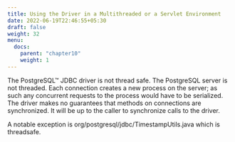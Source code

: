 ```yaml
---
title: Using the Driver in a Multithreaded or a Servlet Environment
date: 2022-06-19T22:46:55+05:30
draft: false
weight: 32
menu:
  docs:
    parent: "chapter10"
    weight: 1
---
```



The PostgreSQL™ JDBC driver is not thread safe.
The PostgreSQL server is not threaded. Each connection creates a new process on the server;
as such any concurrent requests to the process would have to be serialized.
The driver makes no guarantees that methods on connections are synchronized.
It will be up to the caller to synchronize calls to the driver.

A notable exception is org/postgresql/jdbc/TimestampUtils.java which is threadsafe.
